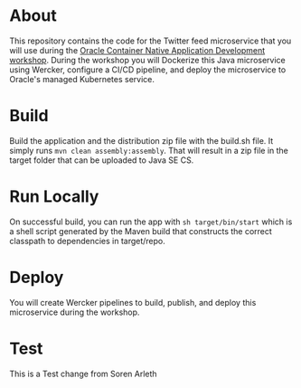 About
=====

This repository contains the code for the Twitter feed microservice that you will use during the [Oracle Container Native Application Development workshop](http://oracle.github.io/learning-library/workshops/container-native-development).
During the workshop you will Dockerize this Java microservice using Wercker, configure a CI/CD pipeline, and deploy the microservice to Oracle's managed Kubernetes service.


Build
=====

Build the application and the distribution zip file with the build.sh file.  It simply runs `mvn clean assembly:assembly`.  That will result in a zip file in the target folder that can be uploaded to Java SE CS.


Run Locally
===========

On successful build, you can run the app with `sh target/bin/start` which is a shell script generated by the Maven build that constructs the correct classpath to dependencies in target/repo.


Deploy
======

You will create Wercker pipelines to build, publish, and deploy this microservice during the workshop.

Test
======
This is a Test change from Soren Arleth

